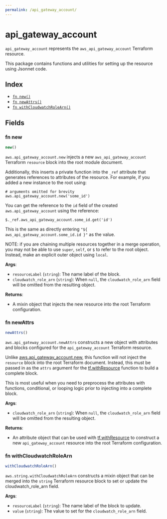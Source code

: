 ```yaml
---
permalink: /api_gateway_account/
---
```


# api_gateway_account

`api_gateway_account` represents the `aws_api_gateway_account` Terraform resource.



This package contains functions and utilities for setting up the resource using Jsonnet code.


## Index

* [`fn new()`](#fn-new)
* [`fn newAttrs()`](#fn-newattrs)
* [`fn withCloudwatchRoleArn()`](#fn-withcloudwatchrolearn)

## Fields

### fn new

```ts
new()
```


`aws.api_gateway_account.new` injects a new `aws_api_gateway_account` Terraform `resource`
block into the root module document.

Additionally, this inserts a private function into the `_ref` attribute that generates references to attributes of the
resource. For example, if you added a new instance to the root using:

    # arguments omitted for brevity
    aws.api_gateway_account.new('some_id')

You can get the reference to the `id` field of the created `aws.api_gateway_account` using the reference:

    $._ref.aws_api_gateway_account.some_id.get('id')

This is the same as directly entering `"${ aws_api_gateway_account.some_id.id }"` as the value.

NOTE: if you are chaining multiple resources together in a merge operation, you may not be able to use `super`, `self`,
or `$` to refer to the root object. Instead, make an explicit outer object using `local`.

**Args**:
  - `resourceLabel` (`string`): The name label of the block.
  - `cloudwatch_role_arn` (`string`):  When `null`, the `cloudwatch_role_arn` field will be omitted from the resulting object.

**Returns**:
- A mixin object that injects the new resource into the root Terraform configuration.


### fn newAttrs

```ts
newAttrs()
```


`aws.api_gateway_account.newAttrs` constructs a new object with attributes and blocks configured for the `api_gateway_account`
Terraform resource.

Unlike [aws.api_gateway_account.new](#fn-apigatewayaccountnew), this function will not inject the `resource`
block into the root Terraform document. Instead, this must be passed in as the `attrs` argument for the
[tf.withResource](https://github.com/tf-libsonnet/core/tree/main/docs#fn-withresource) function to build a complete block.

This is most useful when you need to preprocess the attributes with functions, conditional, or looping logic prior to
injecting into a complete block.

**Args**:
  - `cloudwatch_role_arn` (`string`):  When `null`, the `cloudwatch_role_arn` field will be omitted from the resulting object.

**Returns**:
  - An attribute object that can be used with [tf.withResource](https://github.com/tf-libsonnet/core/tree/main/docs#fn-withresource) to construct a new `api_gateway_account` resource into the root Terraform configuration.


### fn withCloudwatchRoleArn

```ts
withCloudwatchRoleArn()
```

`aws.string.withCloudwatchRoleArn` constructs a mixin object that can be merged into the `string`
Terraform resource block to set or update the cloudwatch_role_arn field.



**Args**:
  - `resourceLabel` (`string`): The name label of the block to update.
  - `value` (`string`): The value to set for the `cloudwatch_role_arn` field.
